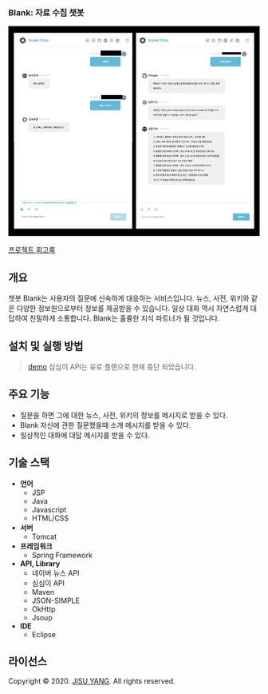 ### Blank: 자료 수집 챗봇
![](./doc/thumbnail-01.png)

[프로젝트 회고록](https://jisulog.com/docs/essay/project-review/2020-blank)

## 개요
챗봇 Blank는 사용자의 질문에 신속하게 대응하는 서비스입니다. 
뉴스, 사전, 위키와 같은 다양한 정보원으로부터 정보를 제공받을 수 있습니다. 
일상 대화 역시 자연스럽게 대답하여 친밀하게 소통합니다. 
Blank는 훌륭한 지식 파트너가 될 것입니다.

## 설치 및 실행 방법
> [demo](https://blank.egoist.im/)
> 심심이 API는 유로 플랜으로 현재 중단 되었습니다.

## 주요 기능
- 질문을 하면 그에 대한 뉴스, 사전, 위키의 정보를 메시지로 받을 수 있다.
- Blank 자신에 관한 질문했을때 소개 메시지를 받을 수 있다.
- 일상적인 대화에 대답 메시지를 받을 수 있다.

## 기술 스택
- **언어**
    - JSP
    - Java
    - Javascript
    - HTML/CSS
- **서버**
    - Tomcat
- **프레임워크**
    - Spring Framework
- **API, Library**
    - 네이버 뉴스 API
    - 심심이 API
    - Maven
    - JSON-SIMPLE
    - OkHttp
    - Jsoup
- **IDE**
    - Eclipse

## 라이선스
Copyright © 2020. [JISU YANG](https://jisulog.com/). All rights reserved.